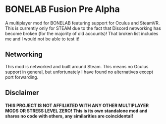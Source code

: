 # BONELAB Fusion Pre Alpha
A multiplayer mod for BONELAB featuring support for Oculus and SteamVR.
This is currently only for STEAM due to the fact that Discord networking has become broken (for the majority of old accounts)!
That broken list includes me and I would not be able to test it!

## Networking
This mod is networked and built around Steam. This means no Oculus support in general, but unfortunately I have found no alternatives except port forwarding.

## Disclaimer

#### THIS PROJECT IS NOT AFFILIATED WITH ANY OTHER MULTIPLAYER MODS OR STRESS LEVEL ZERO! This is its own standalone mod and shares no code with others, any similarities are coincidental!
